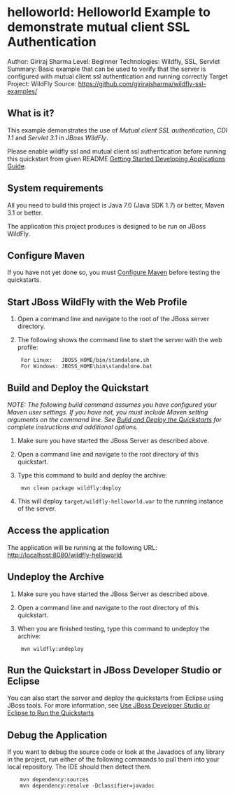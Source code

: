 helloworld: Helloworld Example to demonstrate mutual client SSL Authentication
==============================================================================
Author: Giriraj Sharma
Level: Beginner
Technologies: Wildfly, SSL, Servlet
Summary: Basic example that can be used to verify that the server is configured with mutual client ssl authentication and running correctly
Target Project: WildFly
Source: <https://github.com/girirajsharma/wildfly-ssl-examples/>

What is it?
-----------

This example demonstrates the use of *Mutual client SSL authentication*, *CDI 1.1* and *Servlet 3.1* in *JBoss WildFly*.

Please enable wildfly ssl and mutual client ssl authentication before running this quickstart from given README [Getting Started Developing Applications Guide](https://github.com/girirajsharma/wildfly-ssl-examples/).

System requirements
-------------------

All you need to build this project is Java 7.0 (Java SDK 1.7) or better, Maven 3.1 or better.

The application this project produces is designed to be run on JBoss WildFly.

 
Configure Maven
---------------

If you have not yet done so, you must [Configure Maven](../README.md#mavenconfiguration) before testing the quickstarts.


Start JBoss WildFly with the Web Profile
-------------------------

1. Open a command line and navigate to the root of the JBoss server directory.
2. The following shows the command line to start the server with the web profile:

        For Linux:   JBOSS_HOME/bin/standalone.sh
        For Windows: JBOSS_HOME\bin\standalone.bat

 
Build and Deploy the Quickstart
-------------------------

_NOTE: The following build command assumes you have configured your Maven user settings. If you have not, you must include Maven setting arguments on the command line. See [Build and Deploy the Quickstarts](../README.md#buildanddeploy) for complete instructions and additional options._

1. Make sure you have started the JBoss Server as described above.
2. Open a command line and navigate to the root directory of this quickstart.
3. Type this command to build and deploy the archive:

        mvn clean package wildfly:deploy

4. This will deploy `target/wildfly-helloworld.war` to the running instance of the server.


Access the application 
---------------------

The application will be running at the following URL: <http://localhost:8080/wildfly-helloworld>.


Undeploy the Archive
--------------------

1. Make sure you have started the JBoss Server as described above.
2. Open a command line and navigate to the root directory of this quickstart.
3. When you are finished testing, type this command to undeploy the archive:

        mvn wildfly:undeploy


Run the Quickstart in JBoss Developer Studio or Eclipse
-------------------------------------
You can also start the server and deploy the quickstarts from Eclipse using JBoss tools. For more information, see [Use JBoss Developer Studio or Eclipse to Run the Quickstarts](../README.md#useeclipse) 


Debug the Application
------------------------------------

If you want to debug the source code or look at the Javadocs of any library in the project, run either of the following commands to pull them into your local repository. The IDE should then detect them.

        mvn dependency:sources
        mvn dependency:resolve -Dclassifier=javadoc
